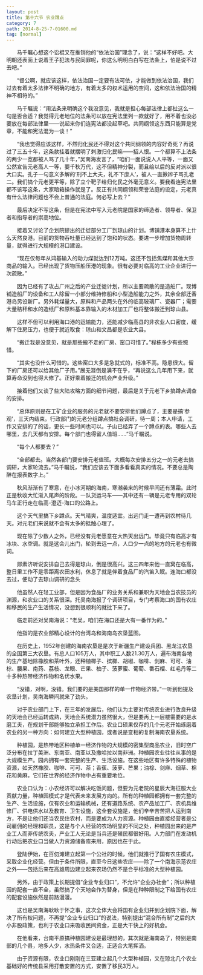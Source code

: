 ```yaml
---
layout: post
title: 第十六节 农业蹲点
category: 7
path: 2014-8-25-7-01600.md
tag: [normal]
---
```


　　马千瞩心想这个讼棍又在推销他的“依法治国”理念了，说：“这样不好吧。大明朝还表面上说着王子犯法与民同罪呢，你这么明明白白写在法条上，怕是说不过去吧。”

　　“督公啊，就应该这样，依法治国一定要有法可依，才能做到依法治国，我们过去有着太多法律不明确的地方，有着太多的权术运用的空间，这和依法治国的精神不相符的。”

　　马千瞩说：“用法条来明确这个我没意见，我就是担心每部法律上都扯这么一句是否合适？我觉得元老地位的法条可以放在宪法里列一款就好了，用不着也没必要放在每部法律里――说起来你们连宪法都没起草吧。共同纲领这东西只能算是党章，不能和宪法混为一谈！”

　　“我也觉得应该这样，不然归化民还不得对这个共同纲领的内容好奇死？再说过了三五十年，这条款挂着就摆明了刺激归化民嘛――招人恨。一个都算不上法条的两少一宽都被人骂了几十年，”吴南海发言了，“咱们一面说说人人平等，一面又公然宣告元老高人一等，要千秋万代，这不但精神分裂，而且给以后的反对派以很大口实。孔子一句意义多解的‘刑不上大夫，礼不下庶人’，被人一直揪辫子骂孔老二。我们搞个元老更平等，除了立个靶子给归化民之外毫无意义。要我看连宪法里都不该写这条，大家暗箱操作就是了。反正有共同纲领和荣誉法庭的设定，元老真有什么法律问题也不会上普通的法庭。何必写上去？”

　　最后决定不写这条，但是在宪法中写入元老院是国家的缔造者、领导者、保卫者和指导者的崇高地位。

　　接着又讨论了企划院提出的迁徙部分工厂到琼山的计划。博铺港本身算不上什么天然良港。目前的货物吞吐量已经达到了饱和的状态。要进一步增加货物周转量，就得进行大规模的港口建设。

　　“现在仅每年从鸿基输入的动力煤就达到12万吨。这还不包括焦煤和其他大宗商品的输入。已经出现了货物压船压港的现象。很有必要对临高的工业企业进行一次疏散。”

　　因为已经有了攻占广州之后的产业迁徙计划，所以主要疏散的是造船厂。现博铺造船厂的设备和工人除留一小部分维持修船和小型造船能力之外，其余全部迁香港岛另设新厂。另外耗煤量大，原料和产品两头在外的临高玻璃厂、瓷器厂；需要大量秸秆和水的造纸厂和原料基本靠输入的木材加工厂也将整体搬迁到琼山县。

　　这样不但可以利用海口港的运输能力，还能减少临高县的非农业人口密度，缓解下住房压力，也便于就近取食：琼山和文昌都是农业大县。

　　“搬迁我是没意见，就是那些搬不走的厂房、窑口可惜了。”程栋多少有些惋惜。

　　“其实也没什么可惜的。这些窑口大多是急就式的，标准不高。隐患很大。留下的厂房还可以给其他厂子用。”展无涯倒是满不在乎，“再说这么几年用下来，就算寿命没到也得大修了。正好乘着搬迁的机会产业升级。”

　　接着他们又谈了些大陆攻略方面的细节问题，最后是关于元老下乡搞蹲点调查的安排。

　　“总体原则是在工矿企业的服务的元老就不要安排他们蹲点了，主要是搞‘参观’，三天内结束。行政部门的元老分组蹲点搞社会调研，待一周；本人申请，工作又安排的了的话，更长一些时间也可以。子山已经弄了一个蹲点的表。哪些人去哪里，去几天都有安排。每个部门也得留人值班……”马千瞩说。

　　“每个人都要去？”

　　“全部都去。当然各部门要安排元老值班。大概每次安排五分之一的元老去搞调研，大家轮流去。”马千瞩说，“我们应该去下面多看看真实的情况。不要总是陶醉在报表数字上。”

　　秋风渐渐有了寒意，在小冰河期的海南，寒潮袭来的时候早间还有薄霜。此时正是秋收大忙渐入尾声的阶段。一队货运马车――其中还有一辆是元老专用的双轮马车正行走在临高-澄迈-海口的公路上。

　　这个天气里搞下乡蹲点。天气晴爽，温度适宜。出远门走一遭再到农村待几天。对元老们来说就不会有太多的抵触心理了。

　　现在除了少数人之外，已经没有元老愿意在大热天出远门。毕竟只有临高才有冰块、水空调。就是这会儿出门，轮到去远一点，人口少一点的地方的元老也有微词。

　　郧素济听说安排自己去得是琼山，倒是很高兴。这三四年来他一直窝在临高，整日里工作不是零距离农田水利，休息了就是伴着食品厂的汽笛入眠。连海口都没去过，便动了去琼山调研的念头

　　他虽然人在轻工业部，但是因为食品厂的业务关系和兼职为天地会当农技员的渊源，和农业口的关系很深。托吴南海报了个调研项目，专门考察海口的国有农庄和移民的生产生活情况，没想到很顺利的就批下来了。

　　临走前还对吴南海说：“老吴，咱们在海口还是大有一番作为的。”

　　他指的是农业部精心设计的台湾岛和海南岛农垦蓝图。

　　在历史上，1952年创建的海南农垦是是次于新疆生产建设兵团、黑龙江农垦的全国第三大农垦。有总人口105万人，其中职工人数21.30万人，遍布海南各地的生产基地除橡胶和茶叶外，还种植椰子、摈榔、胡椒、咖啡、剑麻、可可、油棕、腰果、南药、荔枝、龙眼、芒果、柚子、菠萝蜜、葡萄、番石榴、红毛丹等二十多种热带经济作物和名优水果。

　　“没错，对啊，没错。我们要的是美国那样的单一作物经济带。”一听到他提及农垦计划，吴南海瞬间就来了劲头。

　　对于农业部门上下，在三年的发展后，他们认为主要对传统农业进行改良升级的天地会已经运转成熟，天地会系统潜力虽然很大，但是要再上一层楼需要的是水磨工夫，在规划干部能够独立承担工作后。农业口硕果仅存的几个元老开始琢磨着农业的另一种方向：如何建立大型种植园，或者说是变相的复制海南农垦系统。

　　种植园，是热带地区种植单一经济作物的大规模的密集型商品农业，旧时空广泛分布在拉丁美洲、东南亚、南亚以及撒哈拉以南非洲。种植园农业往往从事的是大规模生产。园内拥有一套完整的生产、生活设施。在这些地区有许多特殊的植物资源，如天然橡胶、咖啡、可可、茶；香蕉、菠萝、芒果；油棕、剑麻、烟草、棉花和黄麻，它们在世界的经济作物中占有重要地位。

　　农业口认为：小农经济可以解决吃饭问题，但要为元老院的星辰大海征服大业贡献力量，种植园模式才是代表未来发展方向的。所有的种植园都拥有一套完整的生产、生活设施，仅有农业和运输机械，还有道路系统、农产品加工厂、农机具维修厂、供电供水以及教育、卫生设施，这全套设施是，他们辛辛苦苦把人运到南方，不是让他们还当农民住农村，而是要成为人力资源。种植园由直接经营者是公司雇佣的经理和职员，这是与个人经营的农场明显的不同之处，种植园出来的是产业工人而非传统农夫，产业工人无论是当兵还是殖民都很好用。人力部门在发动机行动后把农业口当做人力资源储备库来用，原因也在于此。

　　登陆伊始，在百仞滩建立起第一个公社的时候，他们就推行了国有农庄模式，采取企业化经营。但由于条件所限，直至今日这些农庄――除了一个南海示范农庄之外――包括后来在高雄周边建立起来农场仍然不是合乎标准的大型种植园。

　　另外，由于政策上长期提倡“企业专业归口”，不允许“企业办社会”；所以种植园的配套一直不全，虽然搞了个天地会作为替身，但是在种种限制之下给国有农庄的配套设施依然是前路漫漫。

　　这也是吴南海耿耿于怀之事，这次全体大会将国有企业归并到企划院下面，解决了所有权问题，不再提“企业专业归口”的说法，特别提出“混合所有制”之后的大小非股政策，也利于农业口来吸收民间资金，正是大干快上的好机会。

　　在他看来，台南平原搞种植园建设是最理想的，其次就是海南岛了，特别是南部的几个县，地多人少，水热条件又合适，正适合大笔挥洒。

　　由于资源有限，农业口刚刚在三亚建立起几个大型种植园，又在琼北几个农业基础好的传统县采用打散安置的方式，安置了移民3万人。
